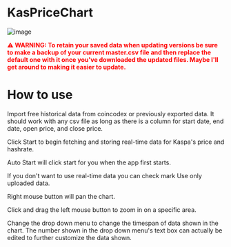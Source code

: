 # KasPriceChart

![image](https://github.com/user-attachments/assets/69091a53-0b05-4c07-9b83-794fad50f03f)


<div style="color: red; font-weight: bold;">
⚠️ WARNING: To retain your saved data when updating versions be sure to make a backup of your current master.csv file and then replace the default one with it once you've downloaded the updated files. Maybe I'll get around to making it easier to update.
</div>

# How to use
Import free historical data from coincodex or previously exported data. It should work with any csv file as long as there is a column for start date, end date, open price, and close price.

Click Start to begin fetching and storing real-time data for Kaspa's price and hashrate.

Auto Start will click start for you when the app first starts.

If you don't want to use real-time data you can check mark Use only uploaded data.

Right mouse button will pan the chart.

Click and drag the left mouse button to zoom in on a specific area.

Change the drop down menu to change the timespan of data shown in the chart. The number shown in the drop down menu's text box can actually be edited to further customize the data shown.
